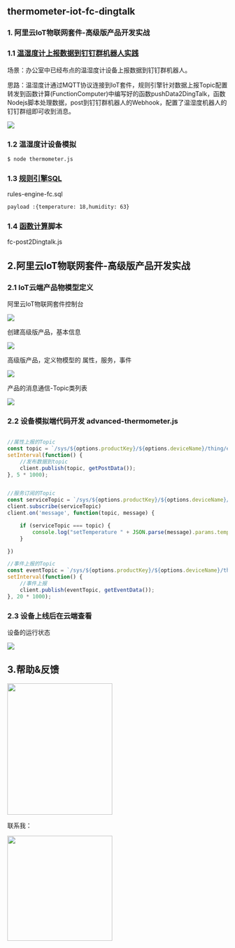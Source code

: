 ## thermometer-iot-fc-dingtalk

### 1. 阿里云IoT物联网套件-高级版产品开发实战

### 1.1 [温湿度计上报数据到钉钉群机器人实践](https://help.aliyun.com/document_detail/65255.html)
场景：办公室中已经布点的温湿度计设备上报数据到钉钉群机器人。

思路：温湿度计通过MQTT协议连接到IoT套件，规则引擎针对数据上报Topic配置转发到函数计算(FunctionComputer)中编写好的函数pushData2DingTalk，函数Nodejs脚本处理数据，post到钉钉群机器人的Webhook，配置了温湿度机器人的钉钉群组即可收到消息。

![](https://raw.githubusercontent.com/iot-blog/yunqi-iot-demo/master/images/iot-fc.png)

### 1.2 温湿度计设备模拟

```bash
$ node thermometer.js
```

### 1.3 [规则引擎SQL](https://help.aliyun.com/document_detail/30554.html)

rules-engine-fc.sql
```bash
payload :{temperature: 18,humidity: 63}

```

### 1.4 [函数计算](https://help.aliyun.com/document_detail/51733.html)脚本

fc-post2Dingtalk.js
## 2.阿里云IoT物联网套件-高级版产品开发实战

### 2.1 IoT云端产品物模型定义

阿里云IoT物联网套件控制台

![](https://raw.githubusercontent.com/iot-blog/thermometer-iot-fc-dingtalk/master/images/iot-product.png)

创建高级版产品，基本信息

![](https://raw.githubusercontent.com/iot-blog/thermometer-iot-fc-dingtalk/master/images/product-info.png)

高级版产品，定义物模型的 属性，服务，事件

![](https://raw.githubusercontent.com/iot-blog/thermometer-iot-fc-dingtalk/master/images/product-feature.png)

产品的消息通信-Topic类列表

![](https://raw.githubusercontent.com/iot-blog/thermometer-iot-fc-dingtalk/master/images/product-topic.png)


### 2.2 设备模拟端代码开发 advanced-thermometer.js
```Javascript

//属性上报的Topic
const topic = `/sys/${options.productKey}/${options.deviceName}/thing/event/property/post`;
setInterval(function() {
    //发布数据到topic
    client.publish(topic, getPostData());
}, 5 * 1000);


//服务订阅的Topic
const serviceTopic = `/sys/${options.productKey}/${options.deviceName}/thing/service/setTemperature`;
client.subscribe(serviceTopic)
client.on('message', function(topic, message) {

    if (serviceTopic === topic) {
        console.log("setTemperature " + JSON.parse(message).params.temperature)
    }

})

//事件上报的Topic
const eventTopic = `/sys/${options.productKey}/${options.deviceName}/thing/event/alarmCleaning/post`;
setInterval(function() {
    //事件上报
    client.publish(eventTopic, getEventData());
}, 20 * 1000);

``` 

### 2.3 设备上线后在云端查看

设备的运行状态

![](https://raw.githubusercontent.com/iot-blog/thermometer-iot-fc-dingtalk/master/images/device-status.png)

## 3.帮助&反馈

<img src='https://raw.githubusercontent.com/iot-blog/yunqi-iot-demo/master/images/iot-dd.png' width="240" height="300" />

联系我：

<img src='https://raw.githubusercontent.com/wongxming/dtalkNodejs/master/wongxming.jpg' width="240" height="240" />

